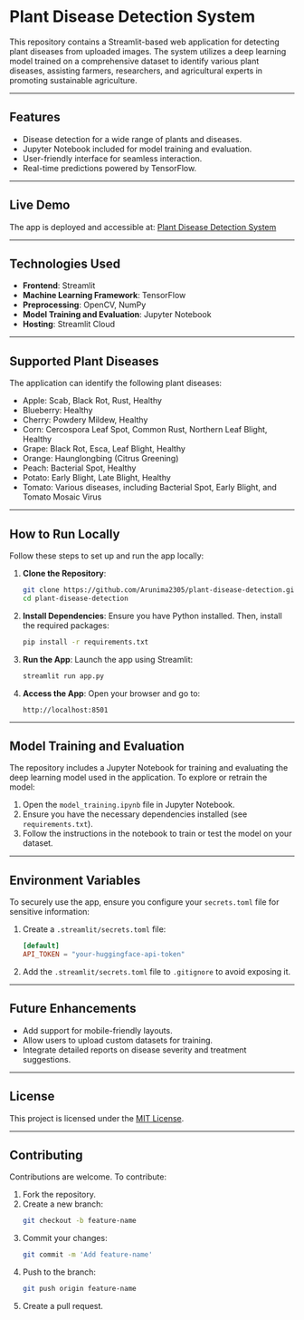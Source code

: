 
# Plant Disease Detection System

This repository contains a Streamlit-based web application for detecting plant diseases from uploaded images. The system utilizes a deep learning model trained on a comprehensive dataset to identify various plant diseases, assisting farmers, researchers, and agricultural experts in promoting sustainable agriculture.

---

## Features
- Disease detection for a wide range of plants and diseases.
- Jupyter Notebook included for model training and evaluation.
- User-friendly interface for seamless interaction.
- Real-time predictions powered by TensorFlow.

---

## Live Demo
The app is deployed and accessible at: [Plant Disease Detection System](https://arunima2305-detection-plant-disease-app-2c9to6.streamlit.app/)

---

## Technologies Used
- **Frontend**: Streamlit
- **Machine Learning Framework**: TensorFlow
- **Preprocessing**: OpenCV, NumPy
- **Model Training and Evaluation**: Jupyter Notebook
- **Hosting**: Streamlit Cloud

---

## Supported Plant Diseases
The application can identify the following plant diseases:
- Apple: Scab, Black Rot, Rust, Healthy
- Blueberry: Healthy
- Cherry: Powdery Mildew, Healthy
- Corn: Cercospora Leaf Spot, Common Rust, Northern Leaf Blight, Healthy
- Grape: Black Rot, Esca, Leaf Blight, Healthy
- Orange: Haunglongbing (Citrus Greening)
- Peach: Bacterial Spot, Healthy
- Potato: Early Blight, Late Blight, Healthy
- Tomato: Various diseases, including Bacterial Spot, Early Blight, and Tomato Mosaic Virus

---

## How to Run Locally
Follow these steps to set up and run the app locally:

1. **Clone the Repository**:
   ```bash
   git clone https://github.com/Arunima2305/plant-disease-detection.git
   cd plant-disease-detection
   ```

2. **Install Dependencies**:
   Ensure you have Python installed. Then, install the required packages:
   ```bash
   pip install -r requirements.txt
   ```

3. **Run the App**:
   Launch the app using Streamlit:
   ```bash
   streamlit run app.py
   ```

4. **Access the App**:
   Open your browser and go to:
   ```
   http://localhost:8501
   ```

---

## Model Training and Evaluation
The repository includes a Jupyter Notebook for training and evaluating the deep learning model used in the application. To explore or retrain the model:

1. Open the `model_training.ipynb` file in Jupyter Notebook.
2. Ensure you have the necessary dependencies installed (see `requirements.txt`).
3. Follow the instructions in the notebook to train or test the model on your dataset.

---

## Environment Variables
To securely use the app, ensure you configure your `secrets.toml` file for sensitive information:

1. Create a `.streamlit/secrets.toml` file:
   ```toml
   [default]
   API_TOKEN = "your-huggingface-api-token"
   ```

2. Add the `.streamlit/secrets.toml` file to `.gitignore` to avoid exposing it.

---

## Future Enhancements
- Add support for mobile-friendly layouts.
- Allow users to upload custom datasets for training.
- Integrate detailed reports on disease severity and treatment suggestions.

---

## License
This project is licensed under the [MIT License](LICENSE).

---

## Contributing
Contributions are welcome. To contribute:

1. Fork the repository.
2. Create a new branch:
   ```bash
   git checkout -b feature-name
   ```
3. Commit your changes:
   ```bash
   git commit -m 'Add feature-name'
   ```
4. Push to the branch:
   ```bash
   git push origin feature-name
   ```
5. Create a pull request.


